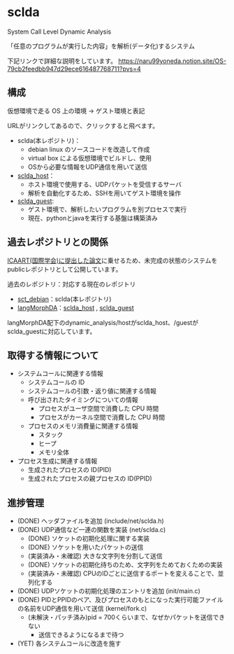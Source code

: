 # sclda

System Call Level Dynamic Analysis

「任意のプログラムが実行した内容」を解析(データ化)するシステム

下記リンクで詳細な説明をしています。
https://naru99yoneda.notion.site/OS-79cb2feedbb947d29ece616487768711?pvs=4

## 構成

仮想環境で走る OS 上の環境 → ゲスト環境と表記

URLがリンクしてあるので、クリックすると飛べます。
- sclda(本レポジトリ)：
  - debian linux のソースコードを改造して作成
  - virtual box による仮想環境でビルドし、使用
  - OSから必要な情報をUDP通信を用いて送信
- [sclda_host](https://github.com/naru3-99/sclda_host)：
  - ホスト環境で使用する、UDPパケットを受信するサーバ
  - 解析を自動化するため、SSHを用いてゲスト環境を操作
- [sclda_guest](https://github.com/naru3-99/sclda_guest):
  - ゲスト環境で、解析したいプログラムを別プロセスで実行
  - 現在、pythonとjavaを実行する基盤は構築済み

## 過去レポジトリとの関係
[ICAART(国際学会)に提出した論文](https://www.insticc.org/node/TechnicalProgram/ICAART/2024/presentationDetails/123729)に乗せるため、未完成の状態のシステムをpublicレポジトリとして公開しています。

過去のレポジトリ：対応する現在のレポジトリ
- [sct_debian](https://github.com/naru3-99/sct_debian)：sclda(本レポジトリ)
- [langMorphDA](https://github.com/naru3-99/langMorphDA)：[sclda_host](https://github.com/naru3-99/sclda_host) , [sclda_guest](https://github.com/naru3-99/sclda_guest)

langMorphDA配下のdynamic_analysis/hostがsclda_host、/guestがsclda_guestに対応しています。
## 取得する情報について

- システムコールに関連する情報
  - システムコールの ID
  - システムコールの引数・返り値に関連する情報
  - 呼び出されたタイミングについての情報
    - プロセスがユーザ空間で消費した CPU 時間
    - プロセスがカーネル空間で消費した CPU 時間
  - プロセスのメモリ消費量に関連する情報
    - スタック
    - ヒープ
    - メモリ全体
- プロセス生成に関連する情報
  - 生成されたプロセスの ID(PID)
  - 生成されたプロセスの親プロセスの ID(PPID)

## 進捗管理
- (DONE) ヘッダファイルを追加 (include/net/sclda.h)
- (DONE) UDP通信など一連の関数を実装 (net/sclda.c)
  - (DONE) ソケットの初期化処理に関する実装
  - (DONE) ソケットを用いたパケットの送信
  - (実装済み・未確認) 大きな文字列を分割して送信
  - (DONE) ソケットの初期化待ちのため、文字列をためておくための実装
  - (実装済み・未確認) CPUのIDごとに送信するポートを変えることで、並列化する
- (DONE) UDPソケットの初期化処理のエントリを追加 (init/main.c)
- (DONE) PIDとPPIDのペア、及びプロセスのもとになった実行可能ファイルの名前をUDP通信を用いて送信 (kernel/fork.c)
  - (未解決・パッチ済み)pid = 700くらいまで、なぜかパケットを送信できない
    - 送信できるようになるまで待つ
- (YET) 各システムコールに改造を施す
